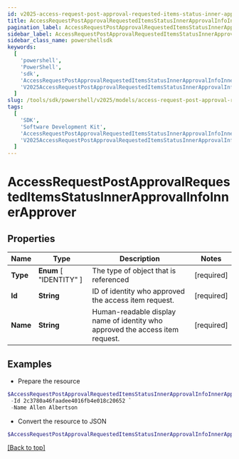 ```yaml
---
id: v2025-access-request-post-approval-requested-items-status-inner-approval-info-inner-approver
title: AccessRequestPostApprovalRequestedItemsStatusInnerApprovalInfoInnerApprover
pagination_label: AccessRequestPostApprovalRequestedItemsStatusInnerApprovalInfoInnerApprover
sidebar_label: AccessRequestPostApprovalRequestedItemsStatusInnerApprovalInfoInnerApprover
sidebar_class_name: powershellsdk
keywords:
  [
    'powershell',
    'PowerShell',
    'sdk',
    'AccessRequestPostApprovalRequestedItemsStatusInnerApprovalInfoInnerApprover',
    'V2025AccessRequestPostApprovalRequestedItemsStatusInnerApprovalInfoInnerApprover',
  ]
slug: /tools/sdk/powershell/v2025/models/access-request-post-approval-requested-items-status-inner-approval-info-inner-approver
tags:
  [
    'SDK',
    'Software Development Kit',
    'AccessRequestPostApprovalRequestedItemsStatusInnerApprovalInfoInnerApprover',
    'V2025AccessRequestPostApprovalRequestedItemsStatusInnerApprovalInfoInnerApprover',
  ]
---
```


# AccessRequestPostApprovalRequestedItemsStatusInnerApprovalInfoInnerApprover

## Properties

| Name | Type | Description | Notes |
| --- | --- | --- | --- |
| **Type** | **Enum** [ "IDENTITY" ] | The type of object that is referenced | [required] |
| **Id** | **String** | ID of identity who approved the access item request. | [required] |
| **Name** | **String** | Human-readable display name of identity who approved the access item request. | [required] |

## Examples

- Prepare the resource

```powershell
$AccessRequestPostApprovalRequestedItemsStatusInnerApprovalInfoInnerApprover = Initialize-V2025AccessRequestPostApprovalRequestedItemsStatusInnerApprovalInfoInnerApprover  -Type IDENTITY `
 -Id 2c3780a46faadee4016fb4e018c20652 `
 -Name Allen Albertson
```

- Convert the resource to JSON

```powershell
$AccessRequestPostApprovalRequestedItemsStatusInnerApprovalInfoInnerApprover | ConvertTo-JSON
```

[[Back to top]](#)
